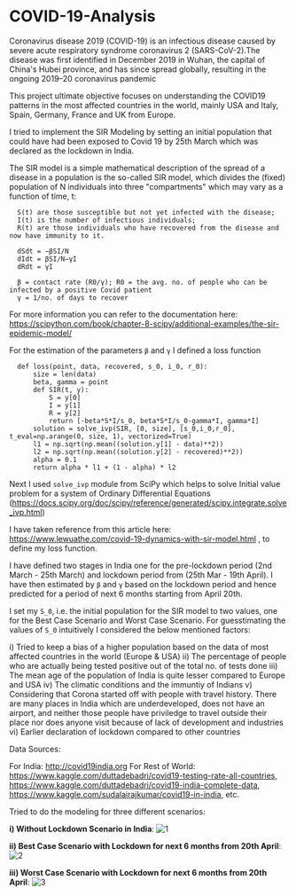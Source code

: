 # COVID-19-Analysis
Coronavirus disease 2019 (COVID-19) is an infectious disease caused by severe acute respiratory syndrome coronavirus 2 (SARS-CoV-2).The disease was first identified in December 2019 in Wuhan, the capital of China's Hubei province, and has since spread globally, resulting in the ongoing 2019–20 coronavirus pandemic

This project ultimate objective focuses on understanding the COVID19 patterns in the most affected countries in the world, mainly USA and Italy, Spain, Germany, France and UK from Europe.

I tried to implement the SIR Modeling by setting an initial population that could have had been exposed to Covid 19 by 25th March which was declared as the lockdown in India. 

The SIR model is a simple mathematical description of the spread of a disease in a population is the so-called SIR model, which divides the (fixed) population of N individuals into three "compartments" which may vary as a function of time, t:

      S(t) are those susceptible but not yet infected with the disease;
      I(t) is the number of infectious individuals;
      R(t) are those individuals who have recovered from the disease and now have immunity to it.

      dSdt = −βSI/N
      dIdt = βSI/N−γI 
      dRdt = γI
      
      β = contact rate (R0/γ); R0 = the avg. no. of people who can be infected by a positive Covid patient 
      γ = 1/no. of days to recover

For more information you can refer to the documentation here: https://scipython.com/book/chapter-8-scipy/additional-examples/the-sir-epidemic-model/

For the estimation of the parameters `β` and `γ` I defined a loss function

      def loss(point, data, recovered, s_0, i_0, r_0):
          size = len(data)
          beta, gamma = point
          def SIR(t, y):
              S = y[0]
              I = y[1]
              R = y[2]
              return [-beta*S*I/s_0, beta*S*I/s_0-gamma*I, gamma*I]
          solution = solve_ivp(SIR, [0, size], [s_0,i_0,r_0], t_eval=np.arange(0, size, 1), vectorized=True)
          l1 = np.sqrt(np.mean((solution.y[1] - data)**2))
          l2 = np.sqrt(np.mean((solution.y[2] - recovered)**2))
          alpha = 0.1
          return alpha * l1 + (1 - alpha) * l2
          
Next I used `solve_ivp` module from SciPy which helps to solve Initial value problem for a system of Ordinary Differential Equations (https://docs.scipy.org/doc/scipy/reference/generated/scipy.integrate.solve_ivp.html)
          
I have taken reference from this article here: https://www.lewuathe.com/covid-19-dynamics-with-sir-model.html , to define my loss function.

I have defined two stages in India one for the pre-lockdown period (2nd March - 25th March) and lockdown period from (25th Mar - 19th April). I have then estimated by `β` and `γ` based on the lockdown period and hence predicted for a period of next 6 months starting from April 20th. 

I set my `S_0`, i.e. the initial population for the SIR model to two values, one for the Best Case Scenario and Worst Case Scenario. For guesstimating the values of `S_0` intuitively I considered the below mentioned factors:

i) Tried to keep a bias of a higher population based on the data of most affected countries in the world (Europe & USA)
ii) The percentage of people who are actually being tested positive out of the total no. of tests done
iii) The mean age of the population of India is quite lesser compared to Europe and USA
iv) The climatic conditions and the immuntiy of Indians
v) Considering that Corona started off with people with travel history. There are many places in India which are underdeveloped, does not have an airport, and neither those people have priviledge to travel outside their place nor does anyone visit because of lack of development and industries
vi) Earlier declaration of lockdown compared to other countries

Data Sources:

For India: http://covid19india.org
For Rest of World: https://www.kaggle.com/duttadebadri/covid19-testing-rate-all-countries, https://www.kaggle.com/duttadebadri/covid19-india-complete-data, https://www.kaggle.com/sudalairajkumar/covid19-in-india, etc.

Tried to do the modeling for three different scenarios:

**i) Without Lockdown Scenario in India**:
![1](https://user-images.githubusercontent.com/24243687/80021971-f9726100-84f8-11ea-9f9c-17e479bf0f00.JPG)

**ii) Best Case Scenario with Lockdown for next 6 months from 20th April**:
![2](https://user-images.githubusercontent.com/24243687/80022054-20309780-84f9-11ea-8472-6f946497de0c.JPG)

**iii) Worst Case Scenario with Lockdown for next 6 months from 20th April**:
![3](https://user-images.githubusercontent.com/24243687/80022145-3fc7c000-84f9-11ea-9093-961d239a9ac2.JPG)

